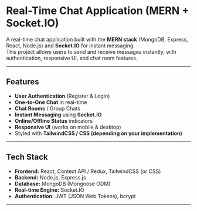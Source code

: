 #  Real-Time Chat Application (MERN + Socket.IO)

A real-time chat application built with the **MERN stack** (MongoDB, Express, React, Node.js) and **Socket.IO** for instant messaging.  
This project allows users to send and receive messages instantly, with authentication, responsive UI, and chat room features.

---

##  Features
-  **User Authentication** (Register & Login)  
-  **One-to-One Chat** in real-time  
-  **Chat Rooms** / Group Chats  
-  **Instant Messaging** using **Socket.IO**  
-  **Online/Offline Status** indicators  
-  **Responsive UI** (works on mobile & desktop)  
-  Styled with **TailwindCSS / CSS (depending on your implementation)**  

---

##  Tech Stack
- **Frontend:** React, Context API / Redux, TailwindCSS (or CSS)  
- **Backend:** Node.js, Express.js  
- **Database:** MongoDB (Mongoose ODM)  
- **Real-time Engine:** Socket.IO  
- **Authentication:** JWT (JSON Web Tokens), bcrypt  

---

